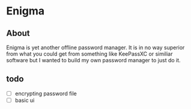 # Enigma

## About

Enigma is yet another offline password manager. It is in no way superior from what you could get from something like KeePassXC or similiar software but I wanted to build my own password manager to just do it.

## todo

- [ ] encrypting password file
- [ ] basic ui
